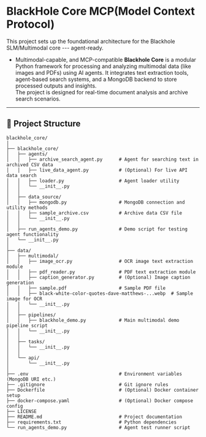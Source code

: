 # BlackHole Core MCP(Model Context Protocol)

This project sets up the foundational architecture for the Blackhole SLM/Multimodal core --- agent-ready.

- Multimodal-capable, and MCP-compatible
**Blackhole Core** is a modular Python framework for processing and analyzing multimodal data (like images and PDFs) using AI agents. It integrates text extraction tools, agent-based search systems, and a MongoDB backend to store processed outputs and insights.  
The project is designed for real-time document analysis and archive search scenarios.

---

## 📂 Project Structure


```plaintext
blackhole_core/
│
├── blackhole_core/
│   ├── agents/
│   │   ├── archive_search_agent.py      # Agent for searching text in archived CSV data
│   │   ├── live_data_agent.py           # (Optional) For live API data search
│   │   ├── loader.py                    # Agent loader utility
│   │   └── __init__.py
│   │
│   ├── data_source/
│   │   ├── mongodb.py                   # MongoDB connection and utility methods
│   │   ├── sample_archive.csv           # Archive data CSV file
│   │   └── __init__.py
│   │
│   ├── run_agents_demo.py               # Demo script for testing agent functionality
│   └── __init__.py
│
├── data/
│   ├── multimodal/
│   │   ├── image_ocr.py                 # OCR image text extraction module
│   │   ├── pdf_reader.py                # PDF text extraction module
│   │   ├── caption_generator.py         # (Optional) Image caption generation
│   │   ├── sample.pdf                   # Sample PDF file
│   │   ├── black-white-color-quotes-dave-matthews-...webp  # Sample image for OCR
│   │   └── __init__.py
│   │
│   ├── pipelines/
│   │   ├── blackhole_demo.py            # Main multimodal demo pipeline script
│   │   └── __init__.py
│   │
│   ├── tasks/
│   │   └── __init__.py
│   │
│   └── api/
│       └── __init__.py
│
├── .env                                 # Environment variables (MongoDB URI etc.)
├── .gitignore                           # Git ignore rules
├── Dockerfile                           # (Optional) Docker container setup
├── docker-compose.yaml                  # (Optional) Docker compose config
├── LICENSE
├── README.md                            # Project documentation
├── requirements.txt                     # Python dependencies
└── run_agents_demo.py                   # Agent test runner script